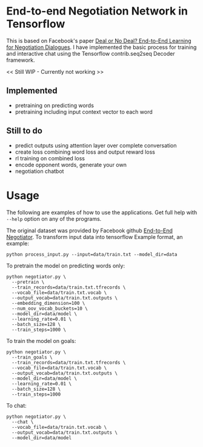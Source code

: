 # End-to-end Negotiation Network in Tensorflow

This is based on Facebook's paper [Deal or No Deal? End-to-End Learning
for Negotiation Dialogues](https://arxiv.org/abs/1706.05125).  I have
implemented the basic process for training and interactive chat using
the Tensorflow contrib.seq2seq Decoder framework.

<< Still WIP - Currently not working >>

## Implemented
- pretraining on predicting words
- pretraining including input context vector to each word

## Still to do
- predict outputs using attention layer over complete conversation
- create loss combining word loss and output reward loss
- rl training on combined loss
- encode opponent words, generate your own
- negotiation chatbot

# Usage

The following are examples of how to use the applications. Get full help with
`--help` option on any of the programs.

The original dataset was provided by Facebook github [End-to-End Negotiator](https://github.com/facebookresearch/end-to-end-negotiator/tree/master/src/data/negotiate).
To transform input data into tensorflow Example format, an example:

    python process_input.py --input=data/train.txt --model_dir=data

To pretrain the model on predicting words only:

    python negotiator.py \
      --pretrain \
      --train_records=data/train.txt.tfrecords \
      --vocab_file=data/train.txt.vocab \
      --output_vocab=data/train.txt.outputs \
      --embedding_dimension=100 \
      --num_oov_vocab_buckets=10 \
      --model_dir=data/model \
      --learning_rate=0.01 \
      --batch_size=128 \
      --train_steps=1000 \

To train the model on goals:

    python negotiator.py \
      --train_goals \
      --train_records=data/train.txt.tfrecords \
      --vocab_file=data/train.txt.vocab \
      --output_vocab=data/train.txt.outputs \
      --model_dir=data/model \
      --learning_rate=0.01 \
      --batch_size=128 \
      --train_steps=1000

To chat:

    python negotiator.py \
      --chat \
      --vocab_file=data/train.txt.vocab \
      --output_vocab=data/train.txt.outputs \
      --model_dir=data/model

